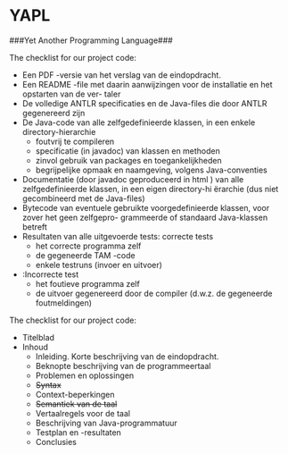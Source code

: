 YAPL
=========
###Yet Another Programming Language###

The checklist for our project code:
+ Een PDF -versie van het verslag van de eindopdracht.
+ Een README -file met daarin aanwijzingen voor de installatie en het opstarten van de ver-
taler
+ De volledige ANTLR specificaties en de Java-files die door ANTLR gegenereerd zijn
+ De Java-code van alle zelfgedefinieerde klassen, in een enkele directory-hierarchie
    - foutvrij te compileren
    - specificatie (in javadoc) van klassen en methoden
    - zinvol gebruik van packages en toegankelijkheden
    - begrijpelijke opmaak en naamgeving, volgens Java-conventies
+ Documentatie (door javadoc geproduceerd in html ) van alle zelfgedefinieerde klassen, in
een eigen directory-hi ̈erarchie (dus niet gecombineerd met de Java-files)
+ Bytecode van eventuele gebruikte voorgedefinieerde klassen, voor zover het geen zelfgepro-
grammeerde of standaard Java-klassen betreft
+ Resultaten van alle uitgevoerde tests: correcte tests
    - het correcte programma zelf
    - de gegeneerde TAM -code
    - enkele testruns (invoer en uitvoer)
+ :Incorrecte test
    - het foutieve programma zelf
    - de uitvoer gegenereerd door de compiler (d.w.z. de gegeneerde foutmeldingen)

The checklist for our project code:
+ Titelblad
+ Inhoud
    - Inleiding. Korte beschrijving van de eindopdracht.
    - Beknopte beschrijving van de programmeertaal
    - Problemen en oplossingen
    - ~~Syntax~~
    - Context-beperkingen
    - ~~Semantiek van de taal~~
    - Vertaalregels voor de taal
    - Beschrijving van Java-programmatuur
    - Testplan en -resultaten
    - Conclusies
